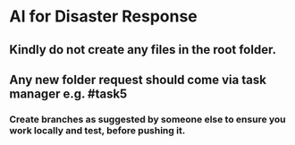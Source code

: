 # AI for Disaster Response 

## Kindly do not create any files in the root folder.
## Any new folder request should come via task manager e.g. #task5

### Create branches as suggested by someone else to ensure you work locally and test, before pushing it.
